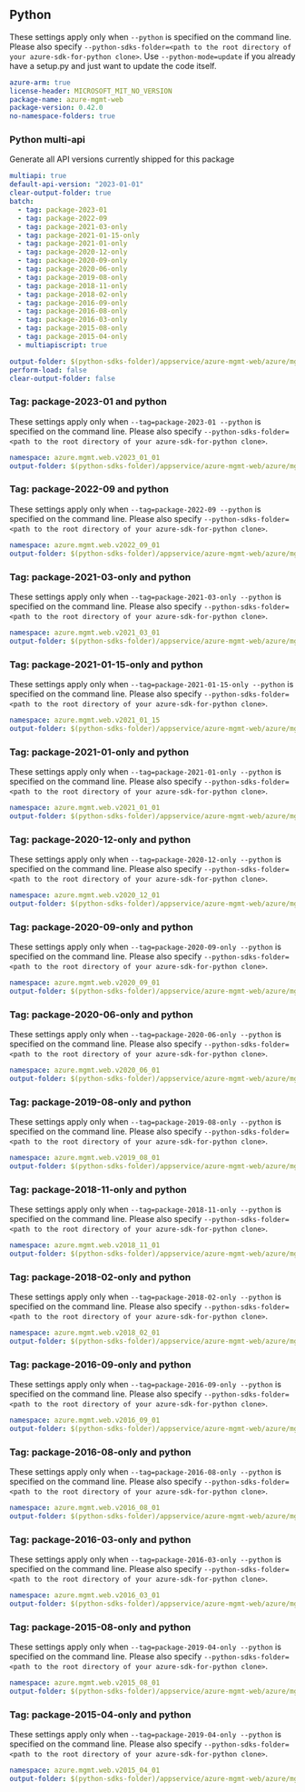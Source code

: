 ## Python

These settings apply only when `--python` is specified on the command line.
Please also specify `--python-sdks-folder=<path to the root directory of your azure-sdk-for-python clone>`.
Use `--python-mode=update` if you already have a setup.py and just want to update the code itself.

```yaml $(python)
azure-arm: true
license-header: MICROSOFT_MIT_NO_VERSION
package-name: azure-mgmt-web
package-version: 0.42.0
no-namespace-folders: true
```

### Python multi-api

Generate all API versions currently shipped for this package

```yaml $(python)
multiapi: true
default-api-version: "2023-01-01"
clear-output-folder: true
batch:
  - tag: package-2023-01
  - tag: package-2022-09
  - tag: package-2021-03-only
  - tag: package-2021-01-15-only
  - tag: package-2021-01-only
  - tag: package-2020-12-only
  - tag: package-2020-09-only
  - tag: package-2020-06-only
  - tag: package-2019-08-only
  - tag: package-2018-11-only
  - tag: package-2018-02-only
  - tag: package-2016-09-only
  - tag: package-2016-08-only
  - tag: package-2016-03-only
  - tag: package-2015-08-only
  - tag: package-2015-04-only
  - multiapiscript: true
```

```yaml $(multiapiscript)
output-folder: $(python-sdks-folder)/appservice/azure-mgmt-web/azure/mgmt/web/
perform-load: false
clear-output-folder: false
```

### Tag: package-2023-01 and python

These settings apply only when `--tag=package-2023-01 --python` is specified on the command line.
Please also specify `--python-sdks-folder=<path to the root directory of your azure-sdk-for-python clone>`.

```yaml $(tag) == 'package-2023-01' && $(python)
namespace: azure.mgmt.web.v2023_01_01
output-folder: $(python-sdks-folder)/appservice/azure-mgmt-web/azure/mgmt/web/v2023_01_01
```

### Tag: package-2022-09 and python

These settings apply only when `--tag=package-2022-09 --python` is specified on the command line.
Please also specify `--python-sdks-folder=<path to the root directory of your azure-sdk-for-python clone>`.

```yaml $(tag) == 'package-2022-09' && $(python)
namespace: azure.mgmt.web.v2022_09_01
output-folder: $(python-sdks-folder)/appservice/azure-mgmt-web/azure/mgmt/web/v2022_09_01
```

### Tag: package-2021-03-only and python

These settings apply only when `--tag=package-2021-03-only --python` is specified on the command line.
Please also specify `--python-sdks-folder=<path to the root directory of your azure-sdk-for-python clone>`.

```yaml $(tag) == 'package-2021-03-only' && $(python)
namespace: azure.mgmt.web.v2021_03_01
output-folder: $(python-sdks-folder)/appservice/azure-mgmt-web/azure/mgmt/web/v2021_03_01
```

### Tag: package-2021-01-15-only and python

These settings apply only when `--tag=package-2021-01-15-only --python` is specified on the command line.
Please also specify `--python-sdks-folder=<path to the root directory of your azure-sdk-for-python clone>`.

```yaml $(tag) == 'package-2021-01-15-only' && $(python)
namespace: azure.mgmt.web.v2021_01_15
output-folder: $(python-sdks-folder)/appservice/azure-mgmt-web/azure/mgmt/web/v2021_01_15
```

### Tag: package-2021-01-only and python

These settings apply only when `--tag=package-2021-01-only --python` is specified on the command line.
Please also specify `--python-sdks-folder=<path to the root directory of your azure-sdk-for-python clone>`.

```yaml $(tag) == 'package-2021-01-only' && $(python)
namespace: azure.mgmt.web.v2021_01_01
output-folder: $(python-sdks-folder)/appservice/azure-mgmt-web/azure/mgmt/web/v2021_01_01
```

### Tag: package-2020-12-only and python

These settings apply only when `--tag=package-2020-12-only --python` is specified on the command line.
Please also specify `--python-sdks-folder=<path to the root directory of your azure-sdk-for-python clone>`.

```yaml $(tag) == 'package-2020-12-only' && $(python)
namespace: azure.mgmt.web.v2020_12_01
output-folder: $(python-sdks-folder)/appservice/azure-mgmt-web/azure/mgmt/web/v2020_12_01
```

### Tag: package-2020-09-only and python

These settings apply only when `--tag=package-2020-09-only --python` is specified on the command line.
Please also specify `--python-sdks-folder=<path to the root directory of your azure-sdk-for-python clone>`.

```yaml $(tag) == 'package-2020-09-only' && $(python)
namespace: azure.mgmt.web.v2020_09_01
output-folder: $(python-sdks-folder)/appservice/azure-mgmt-web/azure/mgmt/web/v2020_09_01
```

### Tag: package-2020-06-only and python

These settings apply only when `--tag=package-2020-06-only --python` is specified on the command line.
Please also specify `--python-sdks-folder=<path to the root directory of your azure-sdk-for-python clone>`.

```yaml $(tag) == 'package-2020-06-only' && $(python)
namespace: azure.mgmt.web.v2020_06_01
output-folder: $(python-sdks-folder)/appservice/azure-mgmt-web/azure/mgmt/web/v2020_06_01
```

### Tag: package-2019-08-only and python

These settings apply only when `--tag=package-2019-08-only --python` is specified on the command line.
Please also specify `--python-sdks-folder=<path to the root directory of your azure-sdk-for-python clone>`.

```yaml $(tag) == 'package-2019-08-only' && $(python)
namespace: azure.mgmt.web.v2019_08_01
output-folder: $(python-sdks-folder)/appservice/azure-mgmt-web/azure/mgmt/web/v2019_08_01
```

### Tag: package-2018-11-only and python

These settings apply only when `--tag=package-2018-11-only --python` is specified on the command line.
Please also specify `--python-sdks-folder=<path to the root directory of your azure-sdk-for-python clone>`.

```yaml $(tag) == 'package-2018-11-only' && $(python)
namespace: azure.mgmt.web.v2018_11_01
output-folder: $(python-sdks-folder)/appservice/azure-mgmt-web/azure/mgmt/web/v2018_11_01
```

### Tag: package-2018-02-only and python

These settings apply only when `--tag=package-2018-02-only --python` is specified on the command line.
Please also specify `--python-sdks-folder=<path to the root directory of your azure-sdk-for-python clone>`.

```yaml $(tag) == 'package-2018-02-only' && $(python)
namespace: azure.mgmt.web.v2018_02_01
output-folder: $(python-sdks-folder)/appservice/azure-mgmt-web/azure/mgmt/web/v2018_02_01
```

### Tag: package-2016-09-only and python

These settings apply only when `--tag=package-2016-09-only --python` is specified on the command line.
Please also specify `--python-sdks-folder=<path to the root directory of your azure-sdk-for-python clone>`.

```yaml $(tag) == 'package-2016-09-only' && $(python)
namespace: azure.mgmt.web.v2016_09_01
output-folder: $(python-sdks-folder)/appservice/azure-mgmt-web/azure/mgmt/web/v2016_09_01
```

### Tag: package-2016-08-only and python

These settings apply only when `--tag=package-2016-08-only --python` is specified on the command line.
Please also specify `--python-sdks-folder=<path to the root directory of your azure-sdk-for-python clone>`.

```yaml $(tag) == 'package-2016-08-only' && $(python)
namespace: azure.mgmt.web.v2016_08_01
output-folder: $(python-sdks-folder)/appservice/azure-mgmt-web/azure/mgmt/web/v2016_08_01
```

### Tag: package-2016-03-only and python

These settings apply only when `--tag=package-2016-03-only --python` is specified on the command line.
Please also specify `--python-sdks-folder=<path to the root directory of your azure-sdk-for-python clone>`.

```yaml $(tag) == 'package-2016-03-only' && $(python)
namespace: azure.mgmt.web.v2016_03_01
output-folder: $(python-sdks-folder)/appservice/azure-mgmt-web/azure/mgmt/web/v2016_03_01
```

### Tag: package-2015-08-only and python

These settings apply only when `--tag=package-2019-04-only --python` is specified on the command line.
Please also specify `--python-sdks-folder=<path to the root directory of your azure-sdk-for-python clone>`.

```yaml $(tag) == 'package-2015-08-only' && $(python)
namespace: azure.mgmt.web.v2015_08_01
output-folder: $(python-sdks-folder)/appservice/azure-mgmt-web/azure/mgmt/web/v2015_08_01
```

### Tag: package-2015-04-only and python

These settings apply only when `--tag=package-2019-04-only --python` is specified on the command line.
Please also specify `--python-sdks-folder=<path to the root directory of your azure-sdk-for-python clone>`.

```yaml $(tag) == 'package-2015-04-only' && $(python)
namespace: azure.mgmt.web.v2015_04_01
output-folder: $(python-sdks-folder)/appservice/azure-mgmt-web/azure/mgmt/web/v2015_04_01
```
